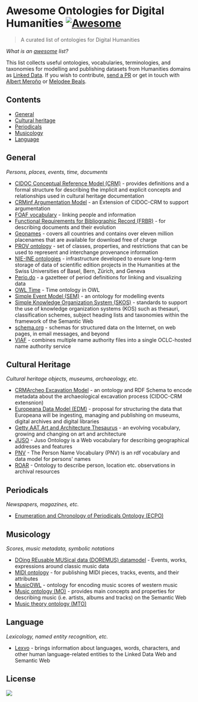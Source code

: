 # Awesome Ontologies for Digital Humanities [![Awesome](https://awesome.re/badge.svg)](https://awesome.re)

> A curated list of ontologies for Digital Humanities

*What is an [awesome](https://github.com/sindresorhus/awesome) list?*

This list collects useful ontologies, vocabularies, terminologies, and taxonomies for modelling and publishing datasets from Humanities domains as [Linked Data](http://linkeddatabook.com/editions/1.0/). If you wish to contribute, [send a PR](https://github.com/albertmeronyo/awesome-humanities-ontologies/pull/new/master) or get in touch with [Albert Meroño](mailto:albert.meronyo@gmail.com) or [Melodee Beals](mailto:m.h.beals@lboro.ac.uk).

## Contents

- [General](#general)
- [Cultural heritage](#cultural-heritage)
- [Periodicals](#periodicals)
- [Musicology](#musicology)
- [Language](#language)

## General
*Persons, places, events, time, documents*

- [CIDOC Conceptual Reference Model (CRM)](http://www.cidoc-crm.org/) - provides definitions and a formal structure for describing the implicit and explicit concepts and relationships used in cultural heritage documentation
- [CRMinf Argumentation Model](http://www.cidoc-crm.org/crminf/ModelVersion/version-0.7) - an Extension of CIDOC-CRM to support argumentation
- [FOAF vocabulary](http://xmlns.com/foaf/spec/) - linking people and information
- [Functional Requirements for Bibliographic Record (FRBR)](http://www.sparontologies.net/ontologies/frbr) - for describing documents and their evolution
- [Geonames](https://www.geonames.org/) - covers all countries and contains over eleven million placenames that are available for download free of charge
- [PROV ontology](https://www.w3.org/TR/prov-o/) - set of classes, properties, and restrictions that can be used to represent and interchange provenance information
- [NIE-INE ontologies](https://github.com/nie-ine/Ontologies/) - infrastructure developed to ensure long-term storage of data of scientific edition projects in the Humanities at the Swiss Universities of Basel, Bern, Zürich, and Geneva
- [Perio.do](https://perio.do/en/) - a gazetteer of period definitions for linking and visualizing data
- [OWL Time](https://www.w3.org/TR/owl-time/) - Time ontology in OWL
- [Simple Event Model (SEM)](https://semanticweb.cs.vu.nl/2009/11/sem/) - an ontology for modelling events
- [Simple Knowledge Organization System (SKOS)](https://www.w3.org/2004/02/skos/) - standards to support the use of knowledge organization systems (KOS) such as thesauri, classification schemes, subject heading lists and taxonomies within the framework of the Semantic Web
- [schema.org](https://schema.org/) - schemas for structured data on the Internet, on web pages, in email messages, and beyond
- [VIAF](https://viaf.org/) - combines multiple name authority files into a single OCLC-hosted name authority service

## Cultural Heritage
*Cultural heritage objects, museums, archaeology, etc.*

- [CRMArcheo Excavation Model](https://www.ics.forth.gr/isl/index_main.php?l=e&c=711) - an ontology and RDF Schema to encode metadata about the archaeological excavation process (CIDOC-CRM extensnion)
- [Europeana Data Model (EDM)](https://pro.europeana.eu/resources/standardization-tools/edm-documentation) - proposal for structuring the data that Europeana will be ingesting, managing and publishing on museums, digital archives and digital libraries
- [Getty AAT Art and Architecture Thesaurus](https://www.getty.edu/research/tools/vocabularies/aat/) - an evolving vocabulary, growing and changing on art and architecture
- [JUSO](http://rdfs.co/juso/latest/html#term-doc/) - Juso Ontology is a Web vocabulary for describing geographical addresses and features
- [PNV](https://www.lodewijkpetram.nl/vocab/pnv/doc/) - The Person Name Vocabulary (PNV) is an rdf vocabulary and data model for persons' names
- [ROAR](https://leonvanwissen.nl/vocab/roar/docs/) - Ontology to describe person, location etc. observations in archival resources

## Periodicals
*Newspapers, magazines, etc.*

- [Enumeration and Chronology of Periodicals Ontology (ECPO)](http://cklee.github.io/ecpo/ecpo.html#introduction)

## Musicology
*Scores, music metadata, symbolic notations*

- [DOing REusable MUSical data (DOREMUS) datamodel](https://drive.google.com/file/d/0B_nxZpGQv9GKSlhhN2tEUGxDbVU/view) - Events, works, expressions around classic music data
- [MIDI ontology](https://www.albertmeronyo.org/wp-content/uploads/2017/07/ISWC2017_paper_343.pdf) - for publishing MIDI pieces, tracks, events, and their attributes
- [MusicOWL](http://linkeddata.uni-muenster.de/ontology/musicscore/) - ontology for encoding music scores of western music
- [Music ontology (MO)](http://musicontology.com/specification/) - provides main concepts and properties for describing music (i.e. artists, albums and tracks) on the Semantic Web
- [Music theory ontology (MTO)](https://dl-acm-org.vu-nl.idm.oclc.org/citation.cfm?id=3243913)

## Language
*Lexicology, named entity recognition, etc.*
- [Lexvo](http://www.lexvo.org/) - brings information about languages, words, characters, and other human language-related entities to the Linked Data Web and Semantic Web


## License

<a href="http://creativecommons.org/publicdomain/zero/1.0/"><img src="https://i.creativecommons.org/p/zero/1.0/88x31.png"></a>
